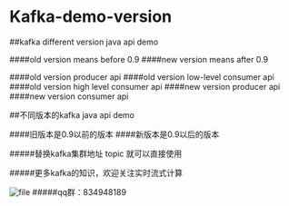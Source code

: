 # Kafka-demo-version
##kafka different version java api demo

####old version means before 0.9
####new version means after 0.9

####old version producer api
####old version low-level consumer api
####old version high level consumer api
####new version producer api
####new version consumer api


##不同版本的kafka java api demo

####旧版本是0.9以前的版本
####新版本是0.9以后的版本

#####替换kafka集群地址  topic  就可以直接使用



#####更多kafka的知识，欢迎关注实时流式计算


![file](https://graph.baidu.com/resource/212bba5dab455b08fe99001566280018.png)
#####qq群：834948189


